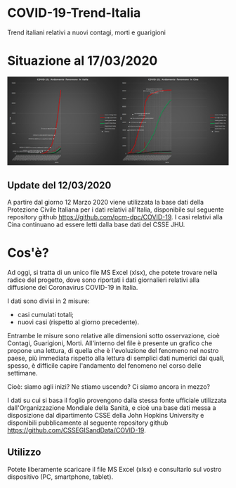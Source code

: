 # COVID-19-Trend-Italia
Trend italiani relativi a nuovi contagi, morti e guarigioni

# Situazione al 17/03/2020
![Situazione aggiornata al 17/03/2020](/plot/2020.03.17.png)

## Update del 12/03/2020
A partire dal giorno 12 Marzo 2020 viene utilizzata la base dati della Protezione Civile Italiana per i dati relativi all'Italia, disponibile sul seguente repository github https://github.com/pcm-dpc/COVID-19. I casi relativi alla Cina continuano ad essere letti dalla base dati del CSSE JHU.

# Cos'è?
Ad oggi, si tratta di un unico file MS Excel (xlsx), che potete trovare nella radice del progetto, dove sono riportati i dati giornalieri relativi alla diffusione del Coronavirus COVID-19 in Italia.

I dati sono divisi in 2 misure:<br/>
- casi cumulati totali;<br/>
- nuovi casi (rispetto al giorno precedente).<br/>

Entrambe le misure sono relative alle dimensioni sotto osservazione, cioè Contagi, Guarigioni, Morti.
All'interno del file è presente un grafico che propone una lettura, di quella che è l'evoluzione del fenomeno nel nostro paese, più immediata rispetto alla lettura di semplici dati numerici dai quali, spesso, è difficile capire l'andamento del fenomeno nel corso delle settimane.

Cioè: siamo agli inizi? Ne stiamo uscendo? Ci siamo ancora in mezzo?

I dati su cui si basa il foglio provengono dalla stessa fonte ufficiale utilizzata dall'Organizzazione Mondiale della Sanità, e cioè una base dati messa a disposizione dal dipartimento CSSE della John Hopkins University e disponibili pubblicamente al seguente repository github https://github.com/CSSEGISandData/COVID-19.

## Utilizzo
Potete liberamente scaricare il file MS Excel (xlsx) e consultarlo sul vostro dispositivo (PC, smartphone, tablet).
